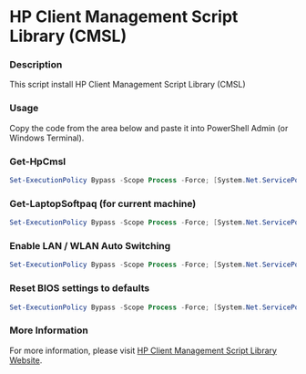# HP Client Management Script Library (CMSL)

### Description

This script install HP Client Management Script Library (CMSL)

### Usage

Copy the code from the area below and paste it into PowerShell Admin (or Windows Terminal).

### Get-HpCmsl

```powershell
Set-ExecutionPolicy Bypass -Scope Process -Force; [System.Net.ServicePointManager]::SecurityProtocol = [System.Net.ServicePointManager]::SecurityProtocol -bor 3072; iex ((New-Object System.Net.WebClient).DownloadString('https://raw.githubusercontent.com/UsefulScripts01/HpModule/main/Get-HpCmsl.ps1'))
```

### Get-LaptopSoftpaq (for current machine)

```powershell
Set-ExecutionPolicy Bypass -Scope Process -Force; [System.Net.ServicePointManager]::SecurityProtocol = [System.Net.ServicePointManager]::SecurityProtocol -bor 3072; iex ((New-Object System.Net.WebClient).DownloadString('https://raw.githubusercontent.com/UsefulScripts01/HpModule/main/Get-LaptopSoftpaq.ps1'))
```

### Enable LAN / WLAN Auto Switching

```powershell
Set-ExecutionPolicy Bypass -Scope Process -Force; [System.Net.ServicePointManager]::SecurityProtocol = [System.Net.ServicePointManager]::SecurityProtocol -bor 3072; iex ((New-Object System.Net.WebClient).DownloadString('https://raw.githubusercontent.com/UsefulScripts01/HpModule/main/Enable-AutoSwitching.ps1'))
```

### Reset BIOS settings to defaults

```powershell
Set-ExecutionPolicy Bypass -Scope Process -Force; [System.Net.ServicePointManager]::SecurityProtocol = [System.Net.ServicePointManager]::SecurityProtocol -bor 3072; iex ((New-Object System.Net.WebClient).DownloadString('https://raw.githubusercontent.com/UsefulScripts01/HpModule/main/Set-BiosDefaults.ps1'))
```

### More Information

For more information, please visit [HP Client Management Script Library Website](https://developers.hp.com/hp-client-management/doc/client-management-script-library).
